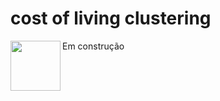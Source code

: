 # cost of living clustering
Em construção
<a href="url"><img src="https://blog.influx.com.br/storage/app/media/uploaded-files/Ajustados/27.09.2012%20Placas%20de%20transito%20em%20ingles/img1.png" align="left" height="80" width="80" ></a>
